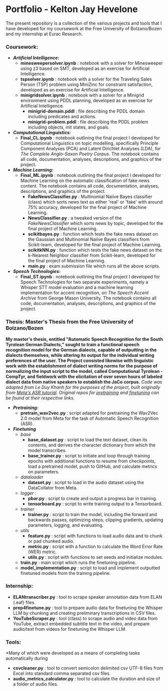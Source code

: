 # Portfolio - Kelton Jay Hevelone
The present repository is a collection of the various projects and tools that I have developed for my coursework at the Free University of Bolzano/Bozen and my internship at Eurac Research.

### Coursework:
* ***Artificial Intelligence:***
  * **minesweepersolver.ipynb** : notebook with a solver for Minesweeper using z3 based on SMT, developed as an exercise for Artificial Intelligence.
  * **tspsolver.ipynb** : notebook with a solver for the Traveling Sales Person (TSP) problem using MiniZinc for constraint satisfaction, developed as an exercise for Artificial Intelligence.
  * **minigridsolver.ipynb** : notebook with a solver for a Minigrid environment using PDDL planning, developed as an exercise for Artificial Intelligence.
    * **minigrid-domain.pddl** : file describing the PDDL domain including predicates and actions.
    * **minigrid-problem.pddl** : file describing the PDDL problem including objects, init states, and goals.
* ***Computational Linguistics:***
  *  **Final_CL.ipynb** : notebook outlining the final project I developed for Computational Linguistics on topic modelling, specifically Principle Component Analyses (PCA) and Latent Dirichlet Analyses (LDA), for *The Complete Anglo-Saxon Poetry Corpus*. The notebook contains all code, documentation, analyses, descriptions, and graphics of the project.
* ***Machine Learning:***
  * **Final_ML.ipynb** : notebook outlining the final project I developed for Machine Learning on the automatic classification of fake news content. The notebook contains all code, documentation, analyses, descriptions, and graphics of the project.
    * **FakeNewsClassifier.py** : Multinomial Naiive Bayes classifier (class) which sorts news text as either 'real' or 'fake' with around 75% accuracy, developed for the final project of Machine Learning.
    *  **NewsClassifier.py** : a tweaked version of the *FakeNewsClassifier* which sorts news by topic, developed for the final project of Machine Learning.
    *  **scikitbayes.py** : function which tests the fake news dataset on the Gaussian and Multinomial Naiive Bayes classifiers from Scikit-learn, developed for the final project of Machine Learning.
    *  **scikitkNN.py** : function which tests the fake news dataset on the k-Nearest Neighbor classifier from Scikit-learn, developed for the final project of Machine Learning.
    *  **main.py** : exam submission file which runs all the above scripts.
* ***Speech Technologies:***
  *  **Final_ST.ipynb** : notebook outlining the final project I developed for Speech Technologies for two separate experiments, namely a Whisper STT model evaluation and a machine learning implementation for accent recognition, on *The Speech Accent Archive* from George Mason University. The notebook contains all code, documentation, analyses, descriptions, and graphics of the project.

### Thesis: Master's Thesis from the Free University of Bolzano/Bozen
**My master's thesis, entitled "Automatic Speech Recognition for the South Tyrolean German Dialects," sought to train a functional speech recognition model for the German dialects, capable of outputting in the dialects themselves, while altering its output for the individual writing preferences of the user. The Project consisted likewise with linguistic work with the establishment of dialect writing norms for the purpose of normalizing the input script to the model, called Computational Tyrolean - CompTyr, and fieldwork with the elicitation of over seven hours of labeled dialect data from native speakers to establish the JaCo corpus.**
*Code was adapted from Le Duy Khanh for the purposes of the project, built originally from [Meta's ASR tutorial](https://huggingface.co/blog/fine-tune-wav2vec2-english). Original repos for [pretraining](https://github.com/khanld/Wav2vec2-Pretraining?tab=readme-ov-file) and [finetuning](https://ithub.com/khanld/ASR-Wav2vec-Finetune) can be found at their respective links.*
* ***Pretraining:***
  * **pretrain_wav2vec.py** : script adapted for pretraining the Wav2Vec 2.0 model from Meta for the task of Automatic Speech Recognition (ASR). 
* ***Finetuning***
  *  *base*
     *  **base_dataset.py** : script to load the text dataset, clean its contents, and derives the character dictionary from which the model transcribes.
     *  **base_trainer.py** : script to initiate and loop through training epochs with additional functions to resume from checkpoints, load a pretrained model, push to GitHub, and calculate metrics on parameters.
  *  *dataloader*
     *  **dataset.py** : script to load in the audio dataset using the DataCollator from Meta.
  *  *logger* :
     *  **pbar.py** : script to create and output a progress bar in training.
     *  **tensorboard.py** : script to write training output to a Tensorboard. 
  *  *trainer*
     *  **trainer.py** : script to train the model, including the forward and backwards passes, optimizing steps, clipping gradients, updating parameters, logging, and evaluating.
  *  *utils*
     *  **feature.py** : script with functions to load audio data and to chunk or pad chunked audio.
     *  **metric.py** : script with a function to calculate the Word Error Rate (WER) metric.
     *  **utils.py** : script with functions to set seeds and initialize modules. 
  *  **train.py** : main script which runs the finetuning pipeline.
  *  **model_implementation.py** : script to load and implement outputted finetuned models from the training pipeline. 

### Internship:
* **ELANtranscriber.py** : tool to scrape speaker annotation data from ELAN (.eaf) files.
* **prep4finetune.py** : tool to prepare audio data for finetuning the Whisper LLM by chunking and creating preliminary transcriptions in CSV files.
* **YouTubeScraper.py** : tool (class) to scrape audio and video data from YouTube, extract embedded subtitle text in the video, and prepare audio/text from videos for finetuning the Whisper LLM.

### Tools:
*Many of which were developed as a means of completing tasks automatically during 
* **csvcleaner.py** : tool to convert semicolon delimited csv UTF-8 files from Excel into standard comma separated csv files.
* **audio_metrics_calculator.py** : tool to calculate the duration and size of a folder of audio files.
